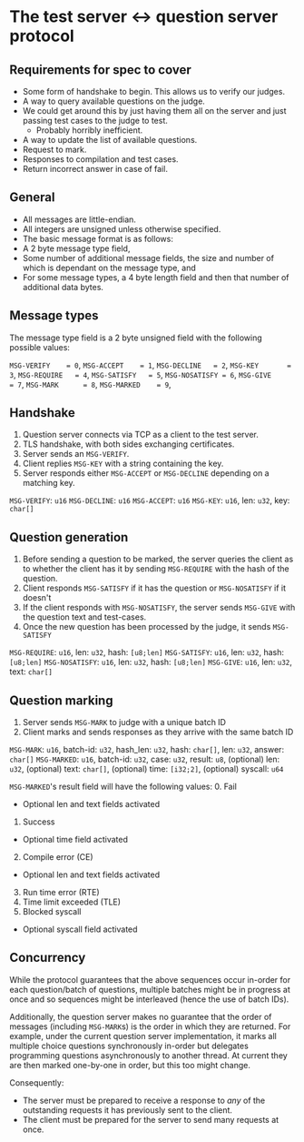 # The test server <-> question server protocol

## Requirements for spec to cover
- Some form of handshake to begin. This allows us to verify our judges.
- A way to query available questions on the judge.
 - We could get around this by just having them all on the server
and just passing test cases to the judge to test.
   - Probably horribly inefficient.
- A way to update the list of available questions.
- Request to mark.
- Responses to compilation and test cases.
 - Return incorrect answer in case of fail.

## General
- All messages are little-endian.
- All integers are unsigned unless otherwise specified.
- The basic message format is as follows:
- A 2 byte message type field,
- Some number of additional message fields, the size and number of
which is dependant on the message type, and
- For some message types, a 4 byte length field and then that number
of additional data bytes.

## Message types
The message type field is a 2 byte unsigned field with the following
possible values:

`MSG-VERIFY    = 0`,
`MSG-ACCEPT    = 1`,
`MSG-DECLINE   = 2`,
`MSG-KEY       = 3`,
`MSG-REQUIRE   = 4`,
`MSG-SATISFY   = 5`,
`MSG-NOSATISFY = 6`,
`MSG-GIVE      = 7`,
`MSG-MARK      = 8`,
`MSG-MARKED    = 9`,

## Handshake
1. Question server connects via TCP as a client to the test server.
2. TLS handshake, with both sides exchanging certificates.
3. Server sends an `MSG-VERIFY`.
4. Client replies `MSG-KEY` with a string containing the key.
5. Server responds either `MSG-ACCEPT` or `MSG-DECLINE` depending on a matching
key.

`MSG-VERIFY`: `u16`
`MSG-DECLINE`: `u16`
`MSG-ACCEPT`: `u16`
`MSG-KEY`: `u16`, len: `u32`, key: `char[]`

## Question generation
1. Before sending a question to be marked, the server queries the client as to
whether the client has it by sending `MSG-REQUIRE` with the hash of the 
question.
2. Client responds `MSG-SATISFY` if it has the question or `MSG-NOSATISFY` if
it doesn't
3. If the client responds with `MSG-NOSATISFY`, the server sends `MSG-GIVE` with
the question text and test-cases.
4. Once the new question has been processed by the judge, it sends `MSG-SATISFY`

`MSG-REQUIRE`: `u16`, len: `u32`, hash: `[u8;len]`
`MSG-SATISFY`: `u16`, len: `u32`, hash: `[u8;len]`
`MSG-NOSATISFY`: `u16`, len: `u32`, hash: `[u8;len]`
`MSG-GIVE`: `u16`, len: `u32`, text: `char[]`

## Question marking
1. Server sends `MSG-MARK` to judge with a unique batch ID
2. Client marks and sends responses as they arrive with the same batch ID

`MSG-MARK`: `u16`, batch-id: `u32`, hash_len: `u32`, hash: `char[]`,
len: `u32`, answer: `char[]`
`MSG-MARKED`: `u16`, batch-id: `u32`, case: `u32`, result: `u8`,
(optional) len: `u32`, (optional) text: `char[]`, (optional) time: `[i32;2]`, 
(optional) syscall: `u64`

`MSG-MARKED`'s result field will have the following values:
0. Fail
  - Optional len and text fields activated
1. Success
  - Optional time field activated
2. Compile error (CE)
  - Optional len and text fields activated
3. Run time error (RTE)
4. Time limit exceeded (TLE)
5. Blocked syscall
  - Optional syscall field activated

## Concurrency
While the protocol guarantees that the above sequences occur in-order
for each question/batch of questions, multiple batches might be in
progress at once and so sequences might be interleaved (hence the use
of batch IDs).

Additionally, the question server makes no guarantee
that the order of messages (including `MSG-MARK`s) is the order in which
they are returned. For example, under the current question server
implementation, it marks all multiple choice questions synchronously
in-order but delegates programming questions asynchronously to another
thread. At current they are then marked one-by-one in order, but this
too might change.

Consequently:

- The server must be prepared to receive a response to _any_
of the outstanding requests it has previously sent to the client.
- The client must be prepared for the server to send many requests at
once.
